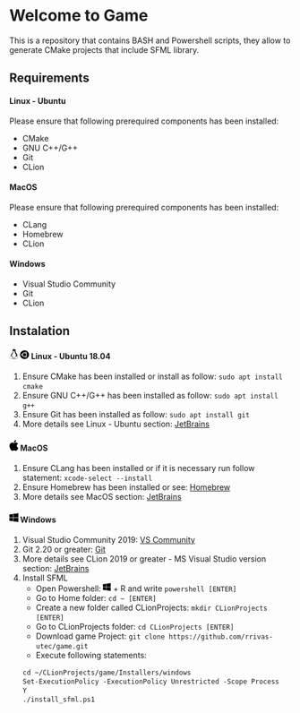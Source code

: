 # Welcome to Game
This is a repository that contains  BASH and Powershell scripts, they allow to generate CMake projects that include SFML library.

## Requirements
#### **Linux - Ubuntu**
Please ensure that following prerequired components has been installed:
* CMake
* GNU C++/G++
* Git
* CLion
#### **MacOS**
Please ensure that following prerequired components has been installed:
* CLang
* Homebrew  
* CLion  
#### **Windows**
* Visual Studio Community
* Git
* CLion
## Instalation

#### <img src="./media/font_awesome/linux-brands.svg" width="16"/> <img src="./media/font_awesome/ubuntu-brands.svg" width="16"/> Linux - Ubuntu 18.04
1. Ensure CMake has been installed or install as follow: `` sudo apt install cmake ``
2. Ensure GNU C++/G++ has been installed as follow: `` sudo apt install g++ ``
3. Ensure Git has been installed as follow: `` sudo apt install git ``
4. More details see Linux - Ubuntu section: [JetBrains](https://www.jetbrains.com/help/clion/installation-guide.html)
#### <img src="./media/font_awesome/apple-brands.svg" width="16"/> MacOS
1. Ensure CLang has been installed or if it is necessary run follow statement: `` xcode-select --install ``
2. Ensure Homebrew has been installed or see: [Homebrew](https://brew.sh)  
3. More details see MacOS section: [JetBrains](https://www.jetbrains.com/help/clion/installation-guide.html)
#### <img src="./media/font_awesome/windows-brands.svg" width="16"/> Windows
1. Visual Studio Community 2019: [VS Community](https://visualstudio.microsoft.com/vs/community/)
2. Git 2.20 or greater: [Git](https://git-scm.com/downloads)
3. More details see CLion 2019 or greater - MS Visual Studio version section: [JetBrains](https://www.jetbrains.com/help/clion/installation-guide.html)
4. Install SFML
    * Open Powershell: <img src="./media/font_awesome/windows-brands.svg" width="14"/> + R and write `` powershell [ENTER] ``
    * Go to Home folder: `` cd ~ [ENTER] ``
    * Create a new folder called CLionProjects: `` mkdir CLionProjects [ENTER] ``
    * Go to CLionProjects folder: `` cd CLionProjects [ENTER] ``
    * Download game Project: `` git clone https://github.com/rrivas-utec/game.git ``
    * Execute following statements:
    ```
    cd ~/CLionProjects/game/Installers/windows
    Set-ExecutionPolicy -ExecutionPolicy Unrestricted -Scope Process
    Y
    ./install_sfml.ps1
    ```
    
    
